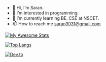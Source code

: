 - 👋 Hi, I’m Saran.
- 👀 I’m interested in programming.
- 🌱 I’m currently learning BE. CSE at NSCET.
- 📫 How to reach me saran3031@gmail.com
 
 
 
[![My Awesome Stats](https://awesome-github-stats.azurewebsites.net/user-stats/vaalisaran?cardType=github&theme=github-dark)](https://git.io/awesome-stats-card)



  [![Top Langs](https://github-readme-stats.vercel.app/api/top-langs/?username=vaalisaran&layout=compact)](https://github.com/vaalisaran/github-readme-stats)
 
[![Dev.to](https://github-readme-stats.vercel.app/api/pin/?username=vaalisaran&repo=vaalisaran)](https://github.com/vaalisaran/vaalisaran)

